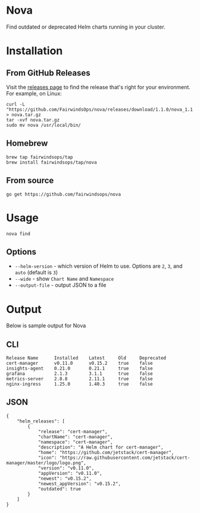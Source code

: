 # Nova
Find outdated or deprecated Helm charts running in your cluster.

# Installation

## From GitHub Releases
Visit the [releases page](https://github.com/FairwindsOps/nova/releases) to find the release
that's right for your environment. For example, on Linux:
```
curl -L "https://github.com/FairwindsOps/nova/releases/download/1.1.0/nova_1.1.0_linux_amd64.tar.gz" > nova.tar.gz
tar -xvf nova.tar.gz
sudo mv nova /usr/local/bin/
```

## Homebrew
```
brew tap fairwindsops/tap
brew install fairwindsops/tap/nova
```

## From source
```
go get https://github.com/fairwindsops/nova
```

# Usage

```
nova find
```

## Options
* `--helm-version` - which version of Helm to use. Options are `2`, `3`, and `auto` (default is `3`)
* `--wide` - show `Chart Name` and `Namespace`
* `--output-file` - output JSON to a file

# Output
Below is sample output for Nova

## CLI
```
Release Name      Installed    Latest     Old     Deprecated
cert-manager      v0.11.0      v0.15.2    true    false
insights-agent    0.21.0       0.21.1     true    false
grafana           2.1.3        3.1.1      true    false
metrics-server    2.8.8        2.11.1     true    false
nginx-ingress     1.25.0       1.40.3     true    false
```

## JSON
```
{
    "helm_releases": [
        {
            "release": "cert-manager",
            "chartName": "cert-manager",
            "namespace": "cert-manager",
            "description": "A Helm chart for cert-manager",
            "home": "https://github.com/jetstack/cert-manager",
            "icon": "https://raw.githubusercontent.com/jetstack/cert-manager/master/logo/logo.png",
            "version": "v0.11.0",
            "appVersion": "v0.11.0",
            "newest": "v0.15.2",
            "newest_appVersion": "v0.15.2",
            "outdated": true
        }
    ]
}
```

